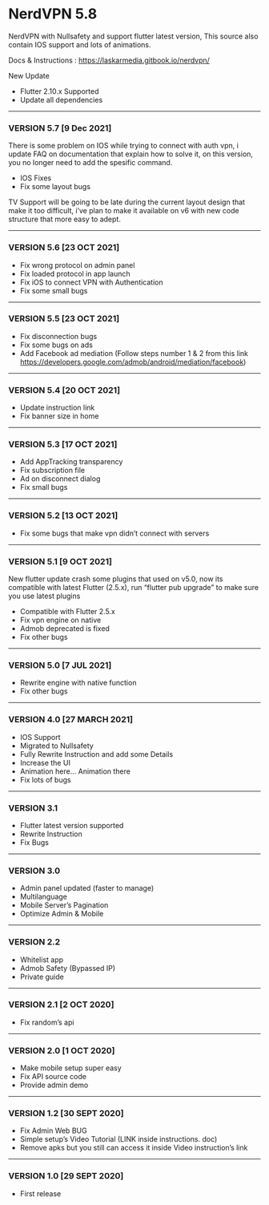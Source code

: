 # NerdVPN 5.8
NerdVPN with Nullsafety and support flutter latest version, This source also contain IOS support and lots of animations. 

Docs & Instructions : https://laskarmedia.gitbook.io/nerdvpn/

New Update
* Flutter 2.10.x Supported
* Update all dependencies

---
### VERSION 5.7 [9 Dec 2021]
There is some problem on IOS while trying to connect with auth vpn, i update FAQ on documentation that explain how to solve it, on this version, you no longer need to add the spesific command.

* IOS Fixes
* Fix some layout bugs

TV Support will be going to be late during the current layout design that make it too difficult, i’ve plan to make it available on v6 with new code structure that more easy to adept.

---
### VERSION 5.6 [23 OCT 2021]
* Fix wrong protocol on admin panel
* Fix loaded protocol in app launch
* Fix iOS to connect VPN with Authentication
* Fix some small bugs

---
### VERSION 5.5 [23 OCT 2021]
* Fix disconnection bugs
* Fix some bugs on ads
* Add Facebook ad mediation (Follow steps number 1 & 2 from this link https://developers.google.com/admob/android/mediation/facebook)

---
### VERSION 5.4 [20 OCT 2021]
* Update instruction link
* Fix banner size in home

---
### VERSION 5.3 [17 OCT 2021]
* Add AppTracking transparency
* Fix subscription file
* Ad on disconnect dialog
* Fix small bugs

---
### VERSION 5.2 [13 OCT 2021]
* Fix some bugs that make vpn didn’t connect with servers

---
### VERSION 5.1 [9 OCT 2021]
New flutter update crash some plugins that used on v5.0, now its compatible with latest Flutter (2.5.x), run “flutter pub upgrade” to make sure you use latest plugins

* Compatible with Flutter 2.5.x
* Fix vpn engine on native
* Admob deprecated is fixed
* Fix other bugs

---
### VERSION 5.0 [7 JUL 2021]
* Rewrite engine with native function
* Fix other bugs

---
### VERSION 4.0 [27 MARCH 2021]
* IOS Support
* Migrated to Nullsafety
* Fully Rewrite Instruction and add some Details
* Increase the UI
* Animation here… Animation there
* Fix lots of bugs

---
### VERSION 3.1
* Flutter latest version supported
* Rewrite Instruction
* Fix Bugs

---
### VERSION 3.0
* Admin panel updated (faster to manage)
* Multilanguage
* Mobile Server’s Pagination
* Optimize Admin & Mobile

---
### VERSION 2.2
* Whitelist app
* Admob Safety (Bypassed IP)
* Private guide

---
### VERSION 2.1 [2 OCT 2020]
* Fix random’s api

---
### VERSION 2.0 [1 OCT 2020]
* Make mobile setup super easy
* Fix API source code
* Provide admin demo

---
### VERSION 1.2 [30 SEPT 2020]
* Fix Admin Web BUG
* Simple setup’s Video Tutorial (LINK inside instructions. doc)
* Remove apks but you still can access it inside Video  instruction’s link

---
### VERSION 1.0 [29 SEPT 2020]
* First release
